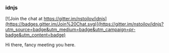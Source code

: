 ### idnjs

[![Join the chat at https://gitter.im/nstoilov/idnjs](https://badges.gitter.im/Join%20Chat.svg)](https://gitter.im/nstoilov/idnjs?utm_source=badge&utm_medium=badge&utm_campaign=pr-badge&utm_content=badge)

Hi there, fancy meeting you here.


